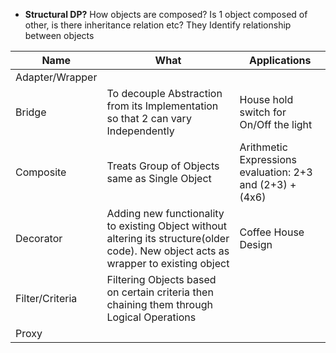 - **Structural DP?** How objects are composed? Is 1 object composed of other, is there inheritance relation etc? They Identify relationship between objects

|Name|What|Applications|
|---|---|---|
|Adapter/Wrapper|||
|Bridge|To decouple Abstraction from its Implementation so that 2 can vary Independently|House hold switch for On/Off the light|
|Composite|Treats Group of Objects same as Single Object|Arithmetic Expressions evaluation: 2+3 and (2+3) + (4x6)|
|Decorator|Adding new functionality to existing Object without altering its structure(older code). New object acts as wrapper to existing object|Coffee House Design|
|Filter/Criteria|Filtering Objects based on certain criteria then chaining them through Logical Operations||
|Proxy||
